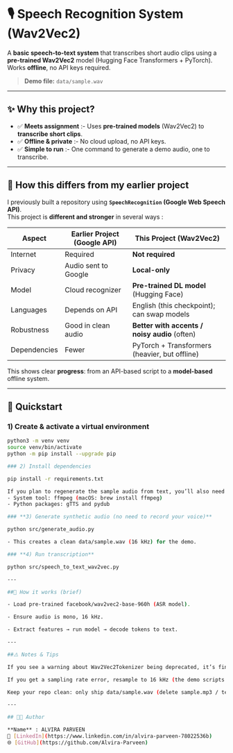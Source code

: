 # 🎙️ Speech Recognition System (Wav2Vec2)

A **basic speech-to-text system** that transcribes short audio clips using a **pre-trained Wav2Vec2** model (Hugging Face Transformers + PyTorch).  
Works **offline**, no API keys required.

> **Demo file:** `data/sample.wav` 

---

## ✨ Why this project?

- ✅ **Meets assignment** :- Uses **pre-trained models** (Wav2Vec2) to **transcribe short clips**.
- ✅ **Offline & private** :- No cloud upload, no API keys.
- ✅ **Simple to run** :- One command to generate a demo audio, one to transcribe.

---

## 🔁 How this differs from my earlier project

I previously built a repository using **`SpeechRecognition` (Google Web Speech API)**.  
This project is **different and stronger** in several ways :

| Aspect | Earlier Project (Google API) | This Project (Wav2Vec2) |
|---|---|---|
| Internet | Required | **Not required** |
| Privacy | Audio sent to Google | **Local-only** |
| Model | Cloud recognizer | **Pre-trained DL model** (Hugging Face) |
| Languages | Depends on API | English (this checkpoint); can swap models |
| Robustness | Good in clean audio | **Better with accents / noisy audio** (often) |
| Dependencies | Fewer | PyTorch + Transformers (heavier, but offline) |

This shows clear **progress**: from an API-based script to a **model-based** offline system.

---

## 🚀 Quickstart

### 1) Create & activate a virtual environment

```bash
python3 -m venv venv
source venv/bin/activate
python -m pip install --upgrade pip

### 2) Install dependencies

pip install -r requirements.txt

If you plan to regenerate the sample audio from text, you’ll also need :
- System tool: ffmpeg (macOS: brew install ffmpeg)
- Python packages: gTTS and pydub

### **3) Generate synthetic audio (no need to record your voice)**  

python src/generate_audio.py

- This creates a clean data/sample.wav (16 kHz) for the demo.

### **4) Run transcription**  

python src/speech_to_text_wav2vec.py

---

##🧠 How it works (brief)

- Load pre-trained facebook/wav2vec2-base-960h (ASR model).

- Ensure audio is mono, 16 kHz.

- Extract features → run model → decode tokens to text.

---

##⚠️ Notes & Tips

If you see a warning about Wav2Vec2Tokenizer being deprecated, it’s fine; the code uses the recommended Wav2Vec2Processor version.

If you get a sampling rate error, resample to 16 kHz (the demo scripts already handle this).

Keep your repo clean: only ship data/sample.wav (delete sample.mp3 / temp.mp3).

---

## 👩‍💻 Author

**Name** : ALVIRA PARVEEN  
🔗 [LinkedIn](https://www.linkedin.com/in/alvira-parveen-78022536b)  
🌐 [GitHub](https://github.com/Alvira-Parveen)
